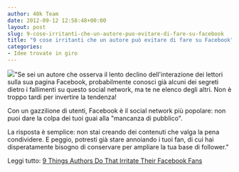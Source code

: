 ```yaml
---
author: 40k Team
date: 2012-09-12 12:58:48+00:00
layout: post
slug: 9-cose-irritanti-che-un-autore-puo-evitare-di-fare-su-facebook
title: "9 cose irritanti che un autore può evitare di fare su Facebook"
categories:
- Idee trovate in giro
---
```


![](http://40k.it/wp-content/uploads/2012/09/shutterstock_56440789.jpeg)"Se sei un autore che osserva il lento declino dell'interazione dei lettori sulla sua pagina Facebook, probabilmente conosci già alcuni dei segreti dietro i fallimenti su questo social network, ma te ne elenco degli altri. Non è troppo tardi per invertire la tendenza!

Con un gazzilione di utenti, Facebook è il social network più popolare: non puoi dare la colpa dei tuoi guai alla "mancanza di pubblico".

La risposta è semplice: non stai creando dei contenuti che valga la pena condividere. E peggio, potresti già stare annoiando i tuoi fan, di cui hai disperatamente bisogno di conservare per ampliare la tua base di follower."

Leggi tutto: [9 Things Authors Do That Irritate Their Facebook Fans](http://blog.bookbaby.com/2012/09/9-things-authors-do-that-irritate-their-facebook-fans/)
